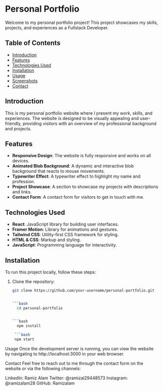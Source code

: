 # Personal Portfolio

Welcome to my personal portfolio project! This project showcases my skills, projects, and experiences as a Fullstack Developer.

## Table of Contents

- [Introduction](#introduction)
- [Features](#features)
- [Technologies Used](#technologies-used)
- [Installation](#installation)
- [Usage](#usage)
- [Screenshots](#screenshots)
- [Contact](#contact)

## Introduction

This is my personal portfolio website where I present my work, skills, and experiences. The website is designed to be visually appealing and user-friendly, providing visitors with an overview of my professional background and projects.

## Features

- **Responsive Design**: The website is fully responsive and works on all devices.
- **Animated Blob Background**: A dynamic and interactive blob background that reacts to mouse movements.
- **Typewriter Effect**: A typewriter effect to highlight my name and profession.
- **Project Showcase**: A section to showcase my projects with descriptions and links.
- **Contact Form**: A contact form for visitors to get in touch with me.

## Technologies Used

- **React**: JavaScript library for building user interfaces.
- **Framer Motion**: Library for animations and gestures.
- **Tailwind CSS**: Utility-first CSS framework for styling.
- **HTML & CSS**: Markup and styling.
- **JavaScript**: Programming language for interactivity.

## Installation

To run this project locally, follow these steps:

1. Clone the repository:

   ```bash
   git clone https://github.com/your-username/personal-portfolio.git


   ```bash
     cd personal-portfolio 


   ```bash   
     npm install
            
    ```bash        
    npm start
Usage
Once the development server is running, you can view the website by navigating to http://localhost:3000 in your web browser.

Contact
Feel free to reach out to me through the contact form on the website or via the following channels:

LinkedIn: Ramiz Alam
Twitter: @ramizal29448573
Instagram: @ramizalam28
GitHub: Ramizalam

